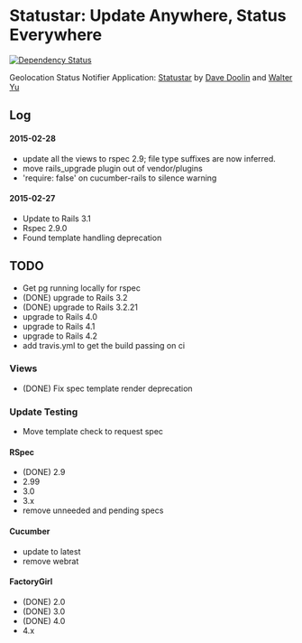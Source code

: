 # Statustar: Update Anywhere, Status Everywhere

[![Dependency Status](https://gemnasium.com/doolin/statustar.png)](https://gemnasium.com/doolin/statustar)

Geolocation Status Notifier Application:
[Statustar](http://railstutorial.org/)
by [Dave Doolin](http://tinobox.com/wordpress/) 
and [Walter Yu](http://fiveamsoftware.com/)


## Log


#### 2015-02-28

* update all the views to rspec 2.9; file type suffixes are now inferred.
* move rails_upgrade plugin out of vendor/plugins
* 'require: false' on cucumber-rails to silence warning


#### 2015-02-27

* Update to Rails 3.1
* Rspec 2.9.0
* Found template handling deprecation


## TODO

* Get pg running locally for rspec
* (DONE) upgrade to Rails 3.2
* (DONE) upgrade to Rails 3.2.21
* upgrade to Rails 4.0
* upgrade to Rails 4.1
* upgrade to Rails 4.2
* add travis.yml to get the build passing on ci

### Views

* (DONE) Fix spec template render deprecation

### Update Testing

* Move template check to request spec

#### RSpec

* (DONE) 2.9
* 2.99
* 3.0
* 3.x
* remove unneeded and pending specs

#### Cucumber

* update to latest
* remove webrat


#### FactoryGirl

* (DONE) 2.0
* (DONE) 3.0
* (DONE) 4.0
* 4.x
